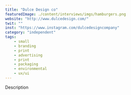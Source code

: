 ```yaml
---
title: "Dulce Design co"
featuredImage: ./content/interviews/imgs/hamburgers.png
website: "http://www.dulcedesign.com/"
twit: ""
inst: "https://www.instagram.com/dulcedesigncompany"
category: "independent"
tags:
    - small
    - branding
    - print
    - advertising
    - print
    - packaging
    - environmental
    - ux/ui
---
```


Description
